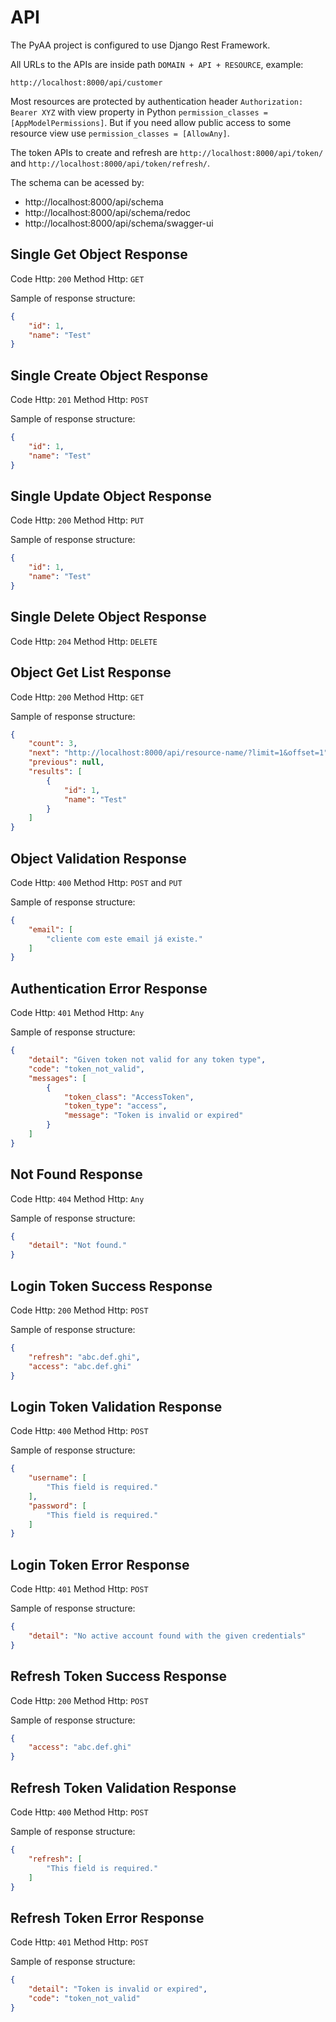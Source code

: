 # API

The PyAA project is configured to use Django Rest Framework.

All URLs to the APIs are inside path `DOMAIN + API + RESOURCE`, example:

```
http://localhost:8000/api/customer
```

Most resources are protected by authentication header `Authorization: Bearer XYZ` with view property in Python `permission_classes = [AppModelPermissions]`. But if you need allow public access to some resource view use `permission_classes = [AllowAny]`.

The token APIs to create and refresh are `http://localhost:8000/api/token/` and `http://localhost:8000/api/token/refresh/`.

The schema can be acessed by:
- http://localhost:8000/api/schema
- http://localhost:8000/api/schema/redoc
- http://localhost:8000/api/schema/swagger-ui

## Single Get Object Response

Code Http: `200`
Method Http: `GET`

Sample of response structure:

```json
{
    "id": 1,
    "name": "Test"
}
```

## Single Create Object Response

Code Http: `201`
Method Http: `POST`

Sample of response structure:

```json
{
    "id": 1,
    "name": "Test"
}
```

## Single Update Object Response

Code Http: `200`
Method Http: `PUT`

Sample of response structure:

```json
{
    "id": 1,
    "name": "Test"
}
```
## Single Delete Object Response

Code Http: `204`
Method Http: `DELETE`

## Object Get List Response

Code Http: `200`
Method Http: `GET`

Sample of response structure:

```json
{
    "count": 3,
    "next": "http://localhost:8000/api/resource-name/?limit=1&offset=1",
    "previous": null,
    "results": [
        {
            "id": 1,
            "name": "Test"
        }
    ]
}
```

## Object Validation Response

Code Http: `400`
Method Http: `POST` and `PUT`

Sample of response structure:

```json
{
    "email": [
        "cliente com este email já existe."
    ]
}
```

## Authentication Error Response

Code Http: `401`
Method Http: `Any`

Sample of response structure:

```json
{
    "detail": "Given token not valid for any token type",
    "code": "token_not_valid",
    "messages": [
        {
            "token_class": "AccessToken",
            "token_type": "access",
            "message": "Token is invalid or expired"
        }
    ]
}
```

## Not Found Response

Code Http: `404`
Method Http: `Any`

Sample of response structure:

```json
{
    "detail": "Not found."
}
```

## Login Token Success Response

Code Http: `200`
Method Http: `POST`

Sample of response structure:

```json
{
    "refresh": "abc.def.ghi",
    "access": "abc.def.ghi"
}
```

## Login Token Validation Response

Code Http: `400`
Method Http: `POST`

Sample of response structure:

```json
{
    "username": [
        "This field is required."
    ],
    "password": [
        "This field is required."
    ]
}
```

## Login Token Error Response

Code Http: `401`
Method Http: `POST`

Sample of response structure:

```json
{
    "detail": "No active account found with the given credentials"
}
```

## Refresh Token Success Response

Code Http: `200`
Method Http: `POST`

Sample of response structure:

```json
{
    "access": "abc.def.ghi"
}
```

## Refresh Token Validation Response

Code Http: `400`
Method Http: `POST`

Sample of response structure:

```json
{
    "refresh": [
        "This field is required."
    ]
}
```

## Refresh Token Error Response

Code Http: `401`
Method Http: `POST`

Sample of response structure:

```json
{
    "detail": "Token is invalid or expired",
    "code": "token_not_valid"
}
```
